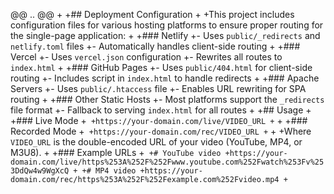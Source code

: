 @@ .. @@
+
+## Deployment Configuration
+
+This project includes configuration files for various hosting platforms to ensure proper routing for the single-page application:
+
+### Netlify
+- Uses `public/_redirects` and `netlify.toml` files
+- Automatically handles client-side routing
+
+### Vercel
+- Uses `vercel.json` configuration
+- Rewrites all routes to `index.html`
+
+### GitHub Pages
+- Uses `public/404.html` for client-side routing
+- Includes script in `index.html` to handle redirects
+
+### Apache Servers
+- Uses `public/.htaccess` file
+- Enables URL rewriting for SPA routing
+
+### Other Static Hosts
+- Most platforms support the `_redirects` file format
+- Fallback to serving `index.html` for all routes
+
+## Usage
+
+### Live Mode
+```
+https://your-domain.com/live/VIDEO_URL
+```
+
+### Recorded Mode
+```
+https://your-domain.com/rec/VIDEO_URL
+```
+
+Where `VIDEO_URL` is the double-encoded URL of your video (YouTube, MP4, or M3U8).
+
+### Example URLs
+```
+# YouTube video
+https://your-domain.com/live/https%253A%252F%252Fwww.youtube.com%252Fwatch%253Fv%253DdQw4w9WgXcQ
+
+# MP4 video
+https://your-domain.com/rec/https%253A%252F%252Fexample.com%252Fvideo.mp4
+```
